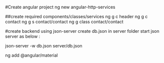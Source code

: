 #Create angular project
ng new angular-http-services

##create required components/classes/services
ng g c header
ng g c contact
ng g s contact/contact
ng g class contact/contact

#create backend using json-server
create db.json in server folder
start json server as below : 

json-server -w db.json server/db.json

ng add @angular/material